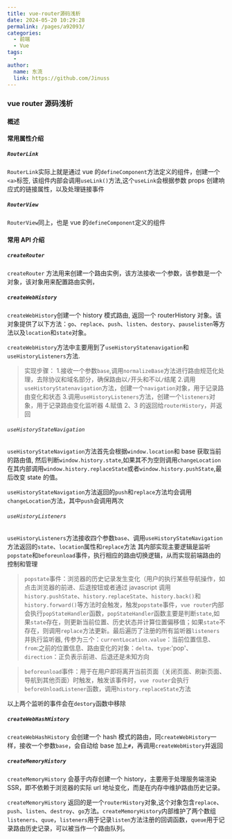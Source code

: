 ```yaml
---
title: vue-router源码浅析
date: 2024-05-20 10:29:28
permalink: /pages/a92093/
categories:
  - 前端
  - Vue
tags:
  -
author:
  name: 东流
  link: https://github.com/Jinuss
---
```


### vue router 源码浅析

#### 概述

#### 常用属性介绍

##### `RouterLink`

`RouterLink`实际上就是通过 vue 的`defineComponent`方法定义的组件，创建一个`<a>`标签, 该组件内部会调用`useLink()`方法,这个`useLink`会根据参数 props 创建响应式的链接属性，以及处理链接事件

##### `RouterView`

`RouterView`同上，也是 vue 的`defineComponent`定义的组件

#### 常用 API 介绍

##### `createRouter`

`createRouter` 方法用来创建一个路由实例，该方法接收一个参数，该参数是一个对象，该对象用来配置路由实例，

##### `createWebHistory`

`createWebHistory`创建一个 history 模式路由, 返回一个 routerHistory 对象。该对象提供了以下方法：`go`、`replace`、`push`、`listen`、`destory`、`pauselisten`等方法以及`location`和`state`对象。

`createWebHistory`方法中主要用到了`useHistoryStatenavigation`和`useHistoryListeners`方法.

> 实现步骤： 1.接收一个参数`base`,调用`normalizeBase`方法进行路由规范化处理，去除协议和域名部分，确保路由以`/`开头和不以`/`结尾 2.调用`useHistoryStatenavigation`方法，创建一个`navigation`对象，用于记录路由变化和状态 3.调用`useHistoryListeners`方法，创建一个`listeners`对象，用于记录路由变化监听器 4.赋值 2、3 的返回给`routerHistory`，并返回

###### `useHistoryStateNavigation`

`useHistoryStateNavigation`方法首先会根据`window.location`和 base 获取当前的路由值, 然后判断`window.history.state`,如果其不为空则调用`changeLocation`在其内部调用`window.history.replaceState`或者`window.history.pushState`,最后改变 state 的值。

`useHistoryStateNavigation`方法返回的`push`和`replace`方法均会调用`changeLocation`方法，其中`push`会调用两次

###### `useHistoryListeners`

`useHistoryListeners`方法接收四个参数`base`、调用`useHistoryStateNavigation`方法返回的`state`、`location`属性和`replace`方法
其内部实现主要逻辑是监听`popstate`和`beforeunload`事件，执行相应的路由切换逻辑，从而实现前端路由的控制和管理

> `popstate`事件：浏览器的历史记录发生变化（用户的执行某些导航操作，如点击浏览器的前进、后退按钮或者通过 javascript 调用`history.pushState`、`history.replaceState`、`history.back()`和`history.forward()`等方法时会触发，触发`popstate`事件，`vue router`内部会执行`popStateHandler`函数，`popStateHandler`函数主要是判断`state`,如果`state`存在，则更新当前位置、历史状态并计算位置偏移值；如果`state`不存在，则调用`replace`方法更新。最后遍历了注册的所有监听器`listeners`并执行监听器, 传参为三个：`currentLocation.value`：当前位置信息、`from`:之前的位置信息、路由变化的对象：`delta`、`type`:'pop'、`direction`：正负表示前进、后退还是未知方向

> `beforeunload`事件：用于在用户即将离开当前页面（关闭页面、刷新页面、导航到其他页面）时触发，触发该事件时，`vue router`会执行`beforeUnloadListener`函数，调用`history.replaceState`方法

以上两个监听的事件会在`destory`函数中移除

##### `createWebHashHistory`

`createWebHashHistory` 会创建一个 hash 模式的路由，同`createWebHistory`一样，接收一个参数`base`，会自动给 base 加上`#`，再调用`createWebHistory`并返回

##### `createMemoryHistory`

`createMemoryHistory` 会基于内存创建一个 history，主要用于处理服务端渲染 SSR，即不依赖于浏览器的实际 url 地址变化，而是在内存中维护路由历史记录。

`createMemoryHistory` 返回的是一个`routerHistory`对象,这个对象包含`replace`、`push`、`listen`、`destroy`、`go`方法。`createMemoryHistory`内部维护了两个数组`listeners`、`quue`，`listeners`用于记录`listen`方法注册的回调函数，`queue`用于记录路由历史记录，可以被当作一个路由队列。
